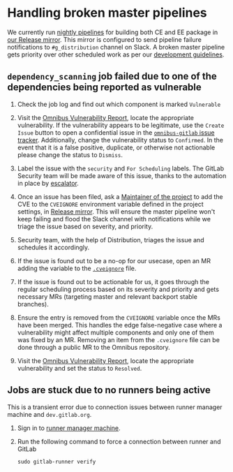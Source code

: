 # Handling broken master pipelines

We currently run [nightly pipelines](pipelines.md#scheduled-pipelines) for
building both CE and EE package in [our Release mirror](https://dev.gitlab.org/gitlab/omnibus-gitlab).
This mirror is configured to send pipeline failure notifications to
`#g_distribution` channel on Slack. A broken master pipeline gets priority over
other scheduled work as per our [development guidelines](https://about.gitlab.com/handbook/engineering/workflow/#resolution-of-broken-master).

## `dependency_scanning` job failed due to one of the dependencies being reported as vulnerable

1. Check the job log and find out which component is marked `Vulnerable`

1. Visit the [Omnibus Vulnerability Report](https://gitlab.com/gitlab-org/omnibus-gitlab/-/security/vulnerability_report), locate the appropriate
   vulnerability. If the vulnerability appears to be legitimate, use the `Create Issue` button to open a confidential issue in the
   [`omnibus-gitlab` issue tracker](https://gitlab.com/gitlab-org/omnibus-gitlab/issues/). Additionally, change the vulnerability status to `Confirmed`. In
   the event that it is a false positive, duplicate, or otherwise not actionable please change the status to `Dismiss`.

1. Label the issue with the `security` and `For Scheduling` labels. The GitLab
   Security team will be made aware of this issue, thanks to the automation in
   place by [escalator](https://gitlab.com/gitlab-com/gl-security/automation/escalator).

1. Once an issue has been filed, ask a
   [Maintainer of the project](https://about.gitlab.com/handbook/engineering/projects/#omnibus-gitlab)
   to add the CVE to the `CVEIGNORE` environment variable defined in the project
   settings, in [Release mirror](https://dev.gitlab.org/gitlab/omnibus-gitlab).
   This will ensure the master pipeline won't keep failing and flood the Slack
   channel with notifications while we triage the issue based on severity, and
   priority.

1. Security team, with the help of Distribution, triages the issue and schedules
   it accordingly.

1. If the issue is found out to be a no-op for our usecase, open
   an MR adding the variable to the [`.cveignore`](https://gitlab.com/gitlab-org/omnibus-gitlab/-/blob/master/.cveignore)
   file.

1. If the issue is found out to be actionable for us, it goes through the
   regular scheduling process based on its severity and priority and gets
   necessary MRs (targeting master and relevant backport stable branches).

1. Ensure the entry is removed from the `CVEIGNORE` variable once the MRs have
   been merged. This handles the edge false-negative case where a vulnerability
   might affect multiple components and only one of them was fixed by an MR. Removing
   an item from the `.cveignore` file can be done through a public MR to the Omnibus
   repository.

1. Visit the [Omnibus Vulnerability Report](https://gitlab.com/gitlab-org/omnibus-gitlab/-/security/vulnerability_report), locate the appropriate
   vulnerability and set the status to `Resolved`.

## Jobs are stuck due to no runners being active

This is a transient error due to connection issues between runner manager
machine and `dev.gitlab.org`.

1. Sign in to [runner manager machine](https://about.gitlab.com/handbook/engineering/development/enablement/distribution/maintenance/build-machines.html#build-runnersgitlaborg).

1. Run the following command to force a connection between runner and GitLab

    ```shell
    sudo gitlab-runner verify
    ```
